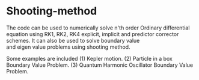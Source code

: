 # Shooting-method
The code can be used to numerically solve n'th order Ordinary differential equation using RK1, RK2, RK4 
explicit, implicit and predictor corrector schemes. It can also be used to solve boundary value  
and eigen value problems using shooting method. 


Some examples are included 
(1) Kepler motion.
(2) Particle in a box Boundary Value Problem.
(3) Quantum Harmonic Oscillator Boundary Value Problem.

